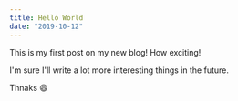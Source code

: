 ```yaml
---
title: Hello World
date: "2019-10-12"
---
```


This is my first post on my new blog! How exciting!

I'm sure I'll write a lot more interesting things in the future.

Thnaks 😄